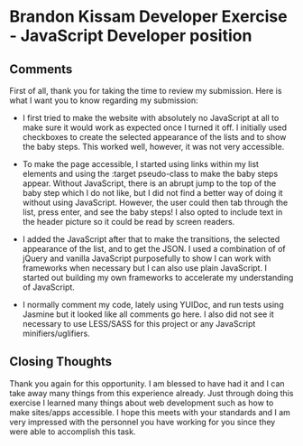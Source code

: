 Brandon Kissam Developer Exercise - JavaScript Developer position
=================================================================

Comments
--------

First of all, thank you for taking the time to review my submission. Here is what I want you to know regarding my submission:

* I first tried to make the website with absolutely no JavaScript at all to make sure it would work as expected once I turned it off. I initially used checkboxes to create the selected appearance of the lists and to show the baby steps. This worked well, however, it was not very accessible.

* To make the page accessible, I started using links within my list elements and using the :target pseudo-class to make the baby steps appear. Without JavaScript, there is an abrupt jump to the top of the baby step which I do not like, but I did not find a better way of doing it without using JavaScript. However, the user could then tab through the list, press enter, and see the baby steps! I also opted to include text in the header picture so it could be read by screen readers.

* I added the JavaScript after that to make the transitions, the selected appearance of the list, and to get the JSON. I used a combination of of jQuery and vanilla JavaScript purposefully to show I can work with frameworks when necessary but I can also use plain JavaScript. I started out building my own frameworks to accelerate my understanding of JavaScript.

* I normally comment my code, lately using YUIDoc, and run tests using Jasmine but it looked like all comments go here. I also did not see it necessary to use LESS/SASS for this project or any JavaScript minifiers/uglifiers.

Closing Thoughts
----------------

Thank you again for this opportunity. I am blessed to have had it and I can take away many things from this experience already. Just through doing this exercise I learned many things about web development such as how to make sites/apps accessible. I hope this meets with your standards and I am very impressed with the personnel you have working for you since they were able to accomplish this task.


